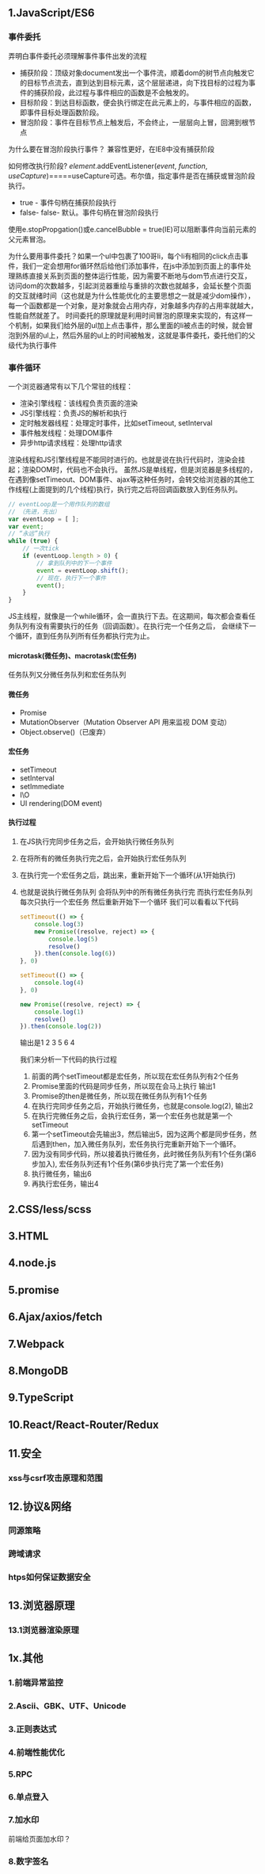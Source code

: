 ## 1.JavaScript/ES6

### 事件委托

弄明白事件委托必须理解事件事件出发的流程

- 捕获阶段：顶级对象document发出一个事件流，顺着dom的树节点向触发它的目标节点流去，直到达到目标元素，这个层层递进，向下找目标的过程为事件的捕获阶段，此过程与事件相应的函数是不会触发的。
- 目标阶段：到达目标函数，便会执行绑定在此元素上的，与事件相应的函数，即事件目标处理函数阶段。
- 冒泡阶段：事件在目标节点上触发后，不会终止，一层层向上冒，回溯到根节点

为什么要在冒泡阶段执行事件？
兼容性更好，在IE8中没有捕获阶段

如何修改执行阶段?
*element*.addEventListener(*event*, *function*, *useCapture*)=====useCapture可选。布尔值，指定事件是否在捕获或冒泡阶段执行。

- true - 事件句柄在捕获阶段执行
- false- false- 默认。事件句柄在冒泡阶段执行

使用e.stopPropgation()或e.cancelBubble = true(IE)可以阻断事件向当前元素的父元素冒泡。

为什么要用事件委托？如果一个ul中包裹了100哥li，每个li有相同的click点击事件，我们一定会想用for循环然后给他们添加事件，在js中添加到页面上的事件处理熟练直接关系到页面的整体运行性能，因为需要不断地与dom节点进行交互，访问dom的次数越多，引起浏览器重绘与重排的次数也就越多，会延长整个页面的交互就绪时间（这也就是为什么性能优化的主要思想之一就是减少dom操作），每一个函数都是一个对象，是对象就会占用内存，对象越多内存的占用率就越大，性能自然就差了。
时间委托的原理就是利用时间冒泡的原理来实现的，有这样一个机制，如果我们给外层的ul加上点击事件，那么里面的li被点击的时候，就会冒泡到外层的ul上，然后外层的ul上的时间被触发，这就是事件委托，委托他们的父级代为执行事件

### 事件循环

一个浏览器通常有以下几个常驻的线程：

- 渲染引擎线程：该线程负责页面的渲染
- JS引擎线程：负责JS的解析和执行
- 定时触发器线程：处理定时事件，比如setTimeout, setInterval
- 事件触发线程：处理DOM事件
- 异步http请求线程：处理http请求

渲染线程和JS引擎线程是不能同时进行的。也就是说在执行代码时，渲染会挂起；渲染DOM时，代码也不会执行。 虽然JS是单线程，但是浏览器是多线程的，在遇到像setTimeout、DOM事件、ajax等这种任务时，会转交给浏览器的其他工作线程(上面提到的几个线程)执行，执行完之后将回调函数放入到任务队列。

```js
// eventLoop是一个用作队列的数组
// （先进，先出）
var eventLoop = [ ];
var event;
// “永远”执行
while (true) {
    // 一次tick
    if (eventLoop.length > 0) {
        // 拿到队列中的下一个事件
        event = eventLoop.shift();
        // 现在，执行下一个事件
        event();
    }
}
```

JS主线程，就像是一个while循环，会一直执行下去。在这期间，每次都会查看任务队列有没有需要执行的任务（回调函数）。在执行完一个任务之后， 会继续下一个循环，直到任务队列所有任务都执行完为止。

#### microtask(微任务)、macrotask(宏任务)

任务队列又分微任务队列和宏任务队列

#### 微任务

- Promise
- MutationObserver（Mutation Observer API 用来监视 DOM 变动）
- Object.observe()（已废弃）

#### 宏任务

- setTimeout
- setInterval
- setImmediate
- I\O
- UI rendering(DOM event)

#### 执行过程

1. 在JS执行完同步任务之后，会开始执行微任务队列

2. 在将所有的微任务执行完之后，会开始执行宏任务队列

3. 在执行完一个宏任务之后，跳出来，重新开始下一个循环(从1开始执行)

4. 也就是说执行微任务队列 会将队列中的所有微任务执行完 而执行宏任务队列 每次只执行一个宏任务 然后重新开始下一个循环 我们可以看看以下代码

   ```js
   setTimeout(() => {
       console.log(3)
       new Promise((resolve, reject) => {
           console.log(5)
           resolve()
       }).then(console.log(6))
   }, 0)
   
   setTimeout(() => {
       console.log(4)
   }, 0)
   
   new Promise((resolve, reject) => {
       console.log(1)
       resolve()
   }).then(console.log(2))
   ```

   输出是1 2 3 5 6 4

   我们来分析一下代码的执行过程

   1. 前面的两个setTimeout都是宏任务，所以现在宏任务队列有2个任务
   2. Promise里面的代码是同步任务，所以现在会马上执行 输出1
   3. Promise的then是微任务，所以现在微任务队列有1个任务
   4. 在执行完同步任务之后，开始执行微任务，也就是console.log(2), 输出2
   5. 在执行完微任务之后，会执行宏任务，第一个宏任务也就是第一个setTimeout
   6. 第一个setTimeout会先输出3，然后输出5，因为这两个都是同步任务，然后遇到then，加入微任务队列，宏任务执行完重新开始下一个循环。
   7. 因为没有同步代码，所以接着执行微任务，此时微任务队列有1个任务(第6步加入), 宏任务队列还有1个任务(第6步执行完了第一个宏任务)
   8. 执行微任务，输出6
   9. 再执行宏任务，输出4

   

## 2.CSS/less/scss

## 3.HTML

## 4.node.js

## 5.promise

## 6.Ajax/axios/fetch

## 7.Webpack

## 8.MongoDB

## 9.TypeScript

## 10.React/React-Router/Redux

## 11.安全

### xss与csrf攻击原理和范围

## 12.协议&网络

### 同源策略

### 跨域请求



### htps如何保证数据安全

## 13.浏览器原理

### 13.1浏览器渲染原理

## 1x.其他

### 1.前端异常监控

### 2.Ascii、GBK、UTF、Unicode

### 3.正则表达式

### 4.前端性能优化

### 5.RPC

### 6.单点登入

### 7.加水印

前端给页面加水印？

### 8.数字签名

